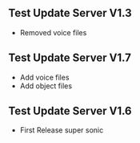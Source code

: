 ## Test Update Server V1.3
- Removed voice files
## Test Update Server V1.7
- Add voice files
- Add object files
  
## Test Update Server V1.6
- First Release super sonic

